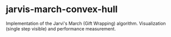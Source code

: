 # jarvis-march-convex-hull
Implementation of the Jarvi's March (Gift Wrapping) algorithm. Visualization (single step visible) and performance measurement.
